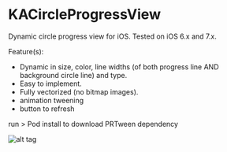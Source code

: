 KACircleProgressView
====================

Dynamic circle progress view for iOS. 
Tested on iOS 6.x and 7.x.

Feature(s):
- Dynamic in size, color, line widths (of both progress line AND background circle line) and type.
- Easy to implement.
- Fully vectorized (no bitmap images).
- animation tweening 
- button to refresh 


run > Pod install to download PRTween dependency

![alt tag](http://thepearapps.com/progressView@2x.png)


